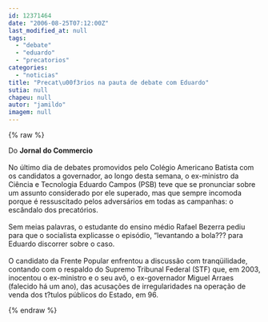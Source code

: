 ```yaml
---
id: 12371464
date: "2006-08-25T07:12:00Z"
last_modified_at: null
tags:
  - "debate"
  - "eduardo"
  - "precatorios"
categories:
  - "noticias"
title: "Precat\u00f3rios na pauta de debate com Eduardo"
sutia: null
chapeu: null
autor: "jamildo"
imagem: null
---
```

{% raw %}
<p>Do <strong>Jornal do Commercio</strong><br /><br />No &uacute;ltimo dia de debates promovidos pelo Col&eacute;gio Americano Batista com os candidatos a governador, ao longo desta semana, o ex-ministro da Ci&ecirc;ncia e Tecnologia Eduardo Campos (PSB) teve que se pronunciar sobre um assunto considerado por ele superado, mas que sempre incomoda porque &eacute; ressuscitado pelos advers&aacute;rios em todas as campanhas: o esc&acirc;ndalo dos precat&oacute;rios. <br /><br />Sem meias palavras, o estudante do ensino m&eacute;dio Rafael Bezerra pediu para que o socialista explicasse o epis&oacute;dio, &ldquo;levantando a bola??? para Eduardo discorrer sobre o caso. <br /><br />O candidato da Frente Popular enfrentou a discuss&atilde;o com tranq&uuml;ilidade, contando com o respaldo do Supremo Tribunal Federal (STF) que, em 2003, inocentou o ex-ministro e o seu av&ocirc;, o ex-governador Miguel Arraes (falecido h&aacute; um ano), das acusa&ccedil;&otilde;es de irregularidades na opera&ccedil;&atilde;o de venda dos t?tulos p&uacute;blicos do Estado, em 96.<br /></p>
{% endraw %}